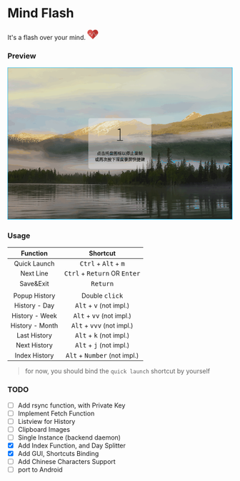# Mind Flash

It's a flash over your mind. <img src="./icons/pulse_heart.png" width="24">

### Preview

![preview-00](./previews/preview-00.gif)

### Usage

|    Function     |                 Shortcut                 |
| :-------------: | :--------------------------------------: |
|  Quick Launch   | <kbd>Ctrl</kbd> + <kbd>Alt</kbd> + <kbd>m</kbd> |
|    Next Line    | <kbd>Ctrl</kbd> + <kbd>Return</kbd> OR <kbd>Enter</kbd> |
|    Save&Exit    |            <kbd>Return</kbd>             |
|                 |                                          |
|  Popup History  |         Double <kbd>click</kbd>          |
|  History - Day  | <kbd>Alt</kbd> + <kbd>v</kbd> (not impl.) |
| History - Week  | <kbd>Alt</kbd> + <kbd>vv</kbd> (not impl.) |
| History - Month | <kbd>Alt</kbd> + <kbd>vvv</kbd> (not impl.) |
|  Last History   | <kbd>Alt</kbd> + <kbd>k</kbd> (not impl.) |
|  Next History   | <kbd>Alt</kbd> + <kbd>j</kbd> (not impl.) |
|  Index History  | <kbd>Alt</kbd> + <kbd>Number</kbd> (not impl.) |

> for now, you should bind the `quick launch` shortcut by yourself

### TODO

- [ ] Add rsync function, with Private Key
- [ ] Implement Fetch Function
- [ ] Listview for History
- [ ] Clipboard Images
- [ ] Single Instance (backend daemon)
- [x] Add Index Function, and Day Splitter
- [x] Add GUI, Shortcuts Binding
- [ ] Add Chinese Characters Support
- [ ] port to Android
